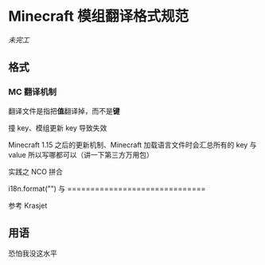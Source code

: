 # Minecraft 模组翻译格式规范

*未完工*

## 格式

### MC 翻译机制

翻译文件是指把**值**翻译掉，而不是**键**

撞 key、模组更新 key 导致失效

Minecraft 1.15 之后的更新机制、Minecraft 加载语言文件时会汇总所有的 key 与 value 所以写哪都可以（讲一下第三方万用包）

实践之 NCO 拼合

i18n.format("") 与 ==============================

参考 Krasjet

## 用语

恐怕我没这水平